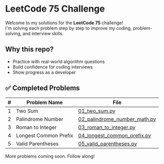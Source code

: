 # LeetCode 75 Challenge

Welcome to my solutions for the **LeetCode 75** challenge!  
I'm solving each problem step by step to improve my coding, problem-solving, and interview skills.

## Why this repo?
- Practice with real-world algorithm questions
- Build confidence for coding interviews
- Show progress as a developer

## ✅ Completed Problems

| # | Problem Name          | File                                  |
|--:|------------------------|----------------------------------------|
| 1 | Two Sum               | [01_two_sum.py](01_two_sum.py)         |
| 2 | Palindrome Number     | [02_palindrome_number_math.py](02_palindrome_number_math.py) |
| 3 | Roman to Integer      | [03_roman_to_integer.py](03_roman_to_integer.py) |
| 4 | Longest Common Prefix | [04_longest_common_prefix.py](04_longest_common_prefix.py) |
| 5 | Valid Parentheses | [05_valid_parentheses.py](05_valid_parentheses.py) |

More problems coming soon. Follow along!
